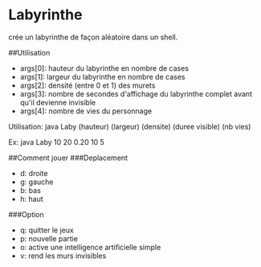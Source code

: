 # Labyrinthe

crée un labyrinthe de façon aléatoire dans un shell.


##Utilisation
* args[0]: hauteur du labyrinthe en nombre de cases 
* args[1]: largeur du labyrinthe en nombre de cases
* args[2]: densité (entre 0 et 1) des murets
* args[3]: nombre de secondes d'affichage du labyrinthe complet avant qu'il devienne invisible
* args[4]: nombre de vies du personnage 

Utilisation: java Laby (hauteur) (largeur) (densite) (duree visible) (nb vies)

Ex: java Laby 10 20 0.20 10 5


##Comment jouer
###Deplacement
* d: droite
* g: gauche
* b: bas
* h: haut

###Option
* q: quitter le jeux
* p: nouvelle partie
* o: active une intelligence artificielle simple
* v: rend les murs invisibles
